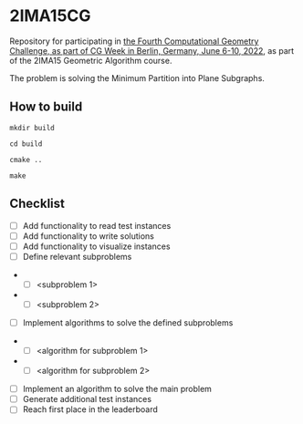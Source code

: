 # 2IMA15CG

Repository for participating in [the Fourth Computational Geometry Challenge, as part of CG Week in 
Berlin, Germany, June 6-10, 2022](https://cgshop.ibr.cs.tu-bs.de/competition/cg-shop-2022/), as part 
of the 2IMA15 Geometric Algorithm course.

The problem is solving the Minimum Partition into Plane Subgraphs.

## How to build

`mkdir build`

`cd build`

`cmake ..`

`make`


## Checklist

- [ ] Add functionality to read test instances
- [ ] Add functionality to write solutions
- [ ] Add functionality to visualize instances
- [ ] Define relevant subproblems
- - [ ] <subproblem 1>
- - [ ] <subproblem 2>
- [ ] Implement algorithms to solve the defined subproblems 
- - [ ] <algorithm for subproblem 1>
- - [ ] <algorithm for subproblem 2>
- [ ] Implement an algorithm to solve the main problem
- [ ] Generate additional test instances
- [ ] Reach first place in the leaderboard
